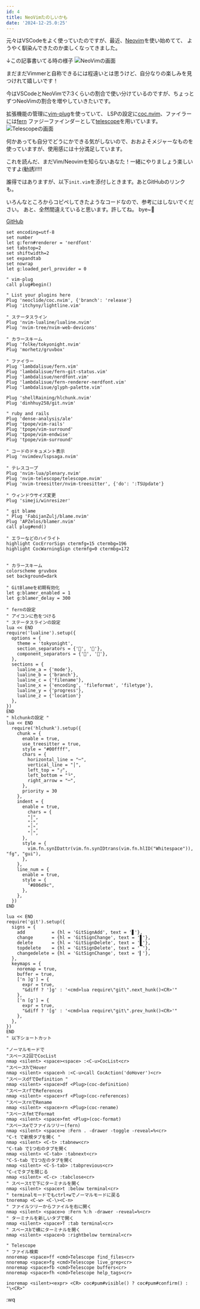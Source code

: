 ```yaml
---
id: 4
title: NeoVimたのしいかも
date: '2024-12-25.0:25'
---
```



元々はVSCodeをよく使っていたのですが、最近、[Neovim](https://neovim.io/)を使い始めてて、
ようやく馴染んできたのか楽しくなってきました。

↓この記事書いてる時の様子
![NeoVimの画面](https://dl.kiharu.dev/Screenshot%202024-10-30%20at%2010.53.09%E2%80%AFPM.png)


まだまだVimmerと自称できるには程遠いとは思うけど、自分なりの楽しみを見つけれて嬉しいです！

今はVSCodeとNeoVimで7:3くらいの割合で使い分けているのですが、ちょっとずつNeoVimの割合を増やしていきたいです。

拡張機能の管理に[vim-plug](https://github.com/junegunn/vim-plug)を使っていて、
LSPの設定に[coc.nvim](https://github.com/neoclide/coc.nvim)、ファイラーには[fern](https://github.com/lambdalisue/vim-fern)
ファジーファインダーとして[telescope](https://github.com/nvim-telescope/telescope.nvim)を用いています。
![Telescopeの画面](https://dl.kiharu.dev/telescope.png)

何かあっても自分でどうにかできる気がしないので、おおよそメジャーなものを使っていますが、使用感には十分満足しています。

これを読んだ、まだVim/Neovimを知らないあなた！一緒にやりましょう楽しいですよ(勧誘)!!!!


誰得ではありますが、以下`init.vim`を添付しときます。あとGitHubのリンクも。

いろんなところからコピペしてきたようなコードなので、参考にはしないでください。
あと、全然間違えていると思います。許してね。 bye~👋

[GitHub](https://github.com/kiharu3112/ncon)

```vim
set encoding=utf-8
set number
let g:fern#renderer = 'nerdfont'
set tabstop=2
set shiftwidth=2
set expandtab
set nowrap
let g:loaded_perl_provider = 0

" vim-plug
call plug#begin()

" List your plugins here
Plug 'neoclide/coc.nvim', {'branch': 'release'}
Plug 'itchyny/lightline.vim'

" ステータスライン
Plug 'nvim-lualine/lualine.nvim'
Plug 'nvim-tree/nvim-web-devicons'

" カラースキーム
Plug 'folke/tokyonight.nvim'
Plug 'morhetz/gruvbox'

" ファイラー
Plug 'lambdalisue/fern.vim'
Plug 'lambdalisue/fern-git-status.vim'
Plug 'lambdalisue/nerdfont.vim'
Plug 'lambdalisue/fern-renderer-nerdfont.vim'
Plug 'lambdalisue/glyph-palette.vim'

Plug 'shellRaining/hlchunk.nvim'
Plug 'dinhhuy258/git.nvim'

" ruby and rails
Plug 'dense-analysis/ale'
Plug 'tpope/vim-rails'
Plug 'tpope/vim-surround'
Plug 'tpope/vim-endwise'
Plug 'tpope/vim-surround'

" コードのドキュメント表示
Plug 'nvimdev/lspsaga.nvim'

" テレスコープ
Plug 'nvim-lua/plenary.nvim'
Plug 'nvim-telescope/telescope.nvim'
Plug 'nvim-treesitter/nvim-treesitter', {'do': ':TSUpdate'}

" ウィンドウサイズ変更
Plug 'simeji/winresizer'

" git blame
" Plug 'FabijanZulj/blame.nvim'
Plug 'APZelos/blamer.nvim'
call plug#end()

" エラーなどのハイライト
highlight CocErrorSign ctermfg=15 ctermbg=196
highlight CocWarningSign ctermfg=0 ctermbg=172


" カラースキーム
colorscheme gruvbox
set background=dark

" GitBlameを初期有効化
let g:blamer_enabled = 1
let g:blamer_delay = 300

" fernの設定
" アイコンに色をつける
" ステータスラインの設定
lua << END
require('lualine').setup({
  options = {
    theme = 'tokyonight',
    section_separators = {'', ''},
    component_separators = {'', ''},
  },
  sections = {
    lualine_a = {'mode'},
    lualine_b = {'branch'},
    lualine_c = {'filename'},
    lualine_x = {'encoding', 'fileformat', 'filetype'},
    lualine_y = {'progress'},
    lualine_z = {'location'}
  },
})
END
" hlchunkの設定 "
lua << END
  require('hlchunk').setup({
    chunk = {
      enable = true,
      use_treesitter = true,
      style = "#00ffff",
      chars = {
        horizontal_line = "─",
        vertical_line = "│",
        left_top = "┌",
        left_bottom = "└",
        right_arrow = "─",
      },
      priority = 30
    },
    indent = {
      enable = true,
        chars = {
        "│",
        "¦",
        "┆",
        "┊",
      },
      style = {
        vim.fn.synIDattr(vim.fn.synIDtrans(vim.fn.hlID("Whitespace")), "fg", "gui"),
      },
    },
    line_num = {
      enable = true,
      style = {
        "#806d9c",
      },
    },
  })
END

lua << END
require('git').setup({
  signs = {
    add          = {hl = 'GitSignAdd', text = '▋'},
    change       = {hl = 'GitSignChange', text = '▋'},
    delete       = {hl = 'GitSignDelete', text = '▋'},
    topdelete    = {hl = 'GitSignDelete', text = '▔'},
    changedelete = {hl = 'GitSignChange', text = '▎'},
  },
  keymaps = {
    noremap = true,
    buffer = true,
    ['n ]g'] = {
      expr = true,
      "&diff ? ']g' : '<cmd>lua require\"git\".next_hunk()<CR>'"
    },
    ['n [g'] = {
      expr = true,
      "&diff ? '[g' : '<cmd>lua require\"git\".prev_hunk()<CR>'"
    },
  },
})
END
" 以下ショートカット

"ノーマルモードで
"スペース2回でCocList
nmap <silent> <space><space> :<C-u>CocList<cr>
"スペースhでHover
nmap <silent> <space>h :<C-u>call CocAction('doHover')<cr>
"スペースdfでDefinition "
nmap <silent> <space>df <Plug>(coc-definition)
"スペースrfでReferences
nmap <silent> <space>rf <Plug>(coc-references)
"スペースrnでRename
nmap <silent> <space>rn <Plug>(coc-rename)
"スペースfmtでFormat
nmap <silent> <space>fmt <Plug>(coc-format)
"スペースeでファイルツリー(fern)
nmap <silent> <space>e :Fern . -drawer -toggle -reveal=%<cr>
"C-t で新規タブを開く "
nmap <silent> <C-t> :tabnew<cr>
"C-tab で1つ右のタブを開く
nmap <silent> <C-tab> :tabnext<cr>
"C-S-tab で1つ左のタブを開く
nmap <silent> <C-S-tab> :tabprevious<cr>
"C-cでタブを閉じる
nmap <silent> <C-c> :tabclose<cr>
" スペースtで下にターミナルを開く
nmap <silent> <space>t :below terminal<cr>
" terminalモードでもctrl+wでノーマルモードに戻る
tnoremap <C-w> <C-\><C-n>
" ファイルツリーからファイルを右に開く
nmap <silent> <space>o :Fern %:h -drawer -reveal=%<cr>
" ターミナルを新しいタブで開く
nmap <silent> <space>T :tab terminal<cr>
" スペースbで横にターミナルを開く
nmap <silent> <space>b :rightbelow terminal<cr>

" Telescope
" ファイル検索
nnoremap <space>ff <cmd>Telescope find_files<cr>
nnoremap <space>fg <cmd>Telescope live_grep<cr>
nnoremap <space>fb <cmd>Telescope buffers<cr>
nnoremap <space>fh <cmd>Telescope help_tags<cr>

inoremap <silent><expr> <CR> coc#pum#visible() ? coc#pum#confirm() : "\<CR>"
```

:wq
